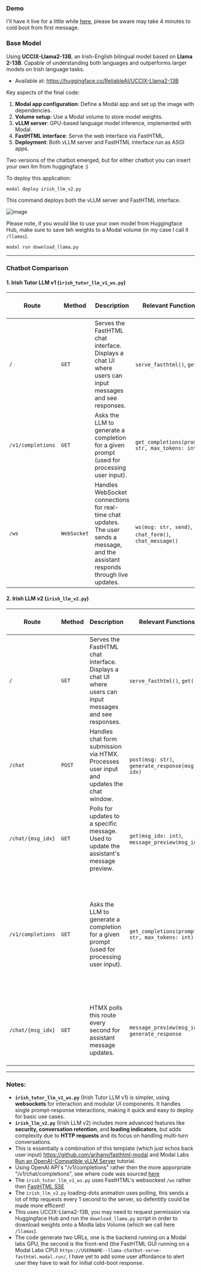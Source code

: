 ### Demo

I'll have it live for a little while [here](https://c123ian--irish-chatbot-serve-fasthtml.modal.run/), please be aware may take 4 minutes to cold boot from first message. 


### Base Model

Using **UCCIX-Llama2-13B**, an Irish-English bilingual model based on **Llama 2-13B**. Capable of understanding both languages and outperforms larger models on Irish language tasks.

- Available at: https://huggingface.co/ReliableAI/UCCIX-Llama2-13B

Key aspects of the final code:

1. **Modal app configuration**: Define a Modal app and set up the image with dependencies.
2. **Volume setup**: Use a Modal volume to store model weights.
3. **vLLM server**: GPU-based language model inference, implemented with Modal.
4. **FastHTML interface**: Serve the web interface via FastHTML.
5. **Deployment**: Both vLLM server and FastHTML interface run as ASGI apps.

Two versions of the chatbot emerged, but for either chatbot you can insert your own llm from huggingface :) 

To deploy this application:

```bash
modal deploy irish_llm_v2.py
```
This command deploys both the vLLM server and FastHTML interface.

![image](https://github.com/user-attachments/assets/d9201394-cf3d-424b-9f84-5d9d5caf69a7)


Please note, if you would like to use your own model from Huggingface Hub, make sure to save teh weights to a Modal volume (in my case I call it `/llamas`).

```bash
modal run download_llama.py
```


---

### Chatbot Comparison

#### 1. **Irish Tutor LLM v1** (`irish_tutor_llm_v1_ws.py`)

| **Route**               | **Method** | **Description**                                                                 | **Relevant Functions**                            | **Action When User Types "hello world"**                                 |
|-------------------------|------------|---------------------------------------------------------------------------------|---------------------------------------------------|-------------------------------------------------------------------------|
| `/`                     | `GET`      | Serves the FastHTML chat interface. Displays a chat UI where users can input messages and see responses. | `serve_fasthtml()`, `get()`                       | The user sees the chat interface with an input field for their message. |
| `/v1/completions`        | `GET`      | Asks the LLM to generate a completion for a given prompt (used for processing user input). | `get_completions(prompt: str, max_tokens: int)`   | The prompt **"Human: hello world\nAssistant:"** is sent to the LLM for processing. A response is generated and returned. |
| `/ws`                   | `WebSocket` | Handles WebSocket connections for real-time chat updates. The user sends a message, and the assistant responds through live updates. | `ws(msg: str, send)`, `chat_form()`, `chat_message()`   | The user message **"hello world"** is sent to the LLM. The assistant's response is streamed back in real-time, updating the chat. |



#### 2. **Irish LLM v2** (`irish_llm_v2.py`)

| **Route**               | **Method** | **Description**                                                                 | **Relevant Functions**                            | **Action When User Types "hello world"**                                 |
|-------------------------|------------|---------------------------------------------------------------------------------|---------------------------------------------------|-------------------------------------------------------------------------|
| `/`                     | `GET`      | Serves the FastHTML chat interface. Displays a chat UI where users can input messages and see responses. | `serve_fasthtml()`, `get()`                       | The user sees the chat interface with an input field for their message. |
| `/chat`                 | `POST`     | Handles chat form submission via HTMX. Processes user input and updates the chat window. | `post(msg: str)`, `generate_response(msg, idx)`   | The user message **"hello world"** is added to the chat. The assistant's response starts loading (via `generate_response`). |
| `/chat/{msg_idx}`        | `GET`      | Polls for updates to a specific message. Used to update the assistant's message preview. | `get(msg_idx: int)`, `message_preview(msg_idx)`   | The assistant's response for **"hello world"** is updated in the chat once available. |
| `/v1/completions`        | `GET`      | Asks the LLM to generate a completion for a given prompt (used for processing user input). | `get_completions(prompt: str, max_tokens: int)`   | The prompt **"Human: hello world\nAssistant:"** is sent to the LLM for processing. A response is generated and returned.  **All previous chat messages are concatenated into a single conversation string and included in this prompt** |
| `/chat/{msg_idx}`        | `GET`      | HTMX polls this route every second for assistant message updates.               | `message_preview(msg_idx)`, `generate_response`   | If the assistant response is not ready, a loading message is shown. Once ready, the assistant's response replaces the loading message. |


---

### Notes:
- **`irish_tutor_llm_v1_ws.py`** (Irish Tutor LLM v1) is simpler, using **websockets** for interaction and modular UI components. It handles single prompt-response interactions, making it quick and easy to deploy for basic use cases.
- **`irish_llm_v2.py`** (Irish LLM v2) includes more advanced features like **security, conversation retention**, and **loading indicators**, but adds complexity due to **HTTP requests** and its focus on handling multi-turn conversations.
- This is essentially a combination of this template (which just echos back user input) https://github.com/arihanv/fasthtml-modal and Modal Labs [Run an OpenAI-Compatible vLLM Server](https://github.com/modal-labs/modal-examples/blob/main/06_gpu_and_ml/llm-serving/vllm_inference.py) tutorial. 
- Using OpenAI API's  "/v1/completions" rather then the more apporpriate "/v1/chat/completions", see where code was sourced [here]( https://github.com/vllm-project/vllm/blob/507ef787d85dec24490069ffceacbd6b161f4f72/vllm/entrypoints/openai/api_server.py#L235C1-L247C1)
- The `irish_tutor_llm_v1_ws.py` uses FastHTML's websockest `/ws` rather then [FastHTML SSE](https://github.com/AnswerDotAI/fasthtml-example/blob/main/04_sse/sse_rand_scroll.py)
- The `irish_llm_v2.py` loading-dots animation uses polling, this sends a lot of http requests every 1 second to the server, so defentitly could be made more efficent!
- This uses UCCIX-Llama2-13B, you may need to request permission via Huggingface Hub and run the `download_llama.py` script in order to download weights onto a Modla labs Volume (which we call here `/llamas`).
- The code generate two URLs, one is the backend running on a Modal labs GPU, the second is the front-end (the FastHTML GUI running on a Modal Labs CPU) `https://USERNAME--llama-chatbot-serve-fasthtml.modal.run/`, I have yet to add some user affordance to alert user they have to wait for initial cold-boot response. 
